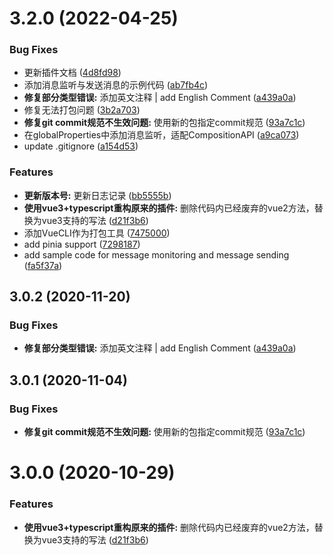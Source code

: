 # 3.2.0 (2022-04-25)


### Bug Fixes

* 更新插件文档 ([4d8fd98](https://github.com/likaia/vue-native-websocket-vue3/commit/4d8fd988efcbdb3786bffbca0bf8c96a6b86254b))
* 添加消息监听与发送消息的示例代码 ([ab7fb4c](https://github.com/likaia/vue-native-websocket-vue3/commit/ab7fb4cd58a35ab66f812b9b214c5325d3d55f59))
* **修复部分类型错误:** 添加英文注释 | add English Comment ([a439a0a](https://github.com/likaia/vue-native-websocket-vue3/commit/a439a0a27a25fcb7823fe2d20d22c8f695aa979c))
* 修复无法打包问题 ([3b2a703](https://github.com/likaia/vue-native-websocket-vue3/commit/3b2a703eb9f468498aa4f9fcff34dc7ed7c67ecd))
* **修复git commit规范不生效问题:** 使用新的包指定commit规范 ([93a7c1c](https://github.com/likaia/vue-native-websocket-vue3/commit/93a7c1c4a1a6c0ea3252e333e73b799364a1d169))
* 在globalProperties中添加消息监听，适配CompositionAPI ([a9ca073](https://github.com/likaia/vue-native-websocket-vue3/commit/a9ca073d066ecd4d5f3dc230462f56f6984b8acc))
* update .gitignore ([a154d53](https://github.com/likaia/vue-native-websocket-vue3/commit/a154d5336363913685f45a710d85e3f081316a3d))


### Features

* **更新版本号:** 更新日志记录 ([bb5555b](https://github.com/likaia/vue-native-websocket-vue3/commit/bb5555b49260358b6d591c64b7388ef076b08ebe))
* **使用vue3+typescript重构原来的插件:** 删除代码内已经废弃的vue2方法，替换为vue3支持的写法 ([d21f3b6](https://github.com/likaia/vue-native-websocket-vue3/commit/d21f3b6596db29a3c68d6ded71220636347a095d))
* 添加VueCLI作为打包工具 ([7475000](https://github.com/likaia/vue-native-websocket-vue3/commit/7475000d353102681edd00a2edf56764cd658231))
* add pinia support ([7298187](https://github.com/likaia/vue-native-websocket-vue3/commit/7298187cfb649bc4b8c007f7289cc6dae2a103ee))
* add sample code for message monitoring and message sending ([fa5f37a](https://github.com/likaia/vue-native-websocket-vue3/commit/fa5f37ae684fac833ffff7d48e33a2de9f5aaec4))



## 3.0.2 (2020-11-20)


### Bug Fixes

* **修复部分类型错误:** 添加英文注释 | add English Comment ([a439a0a](https://github.com/likaia/vue-native-websocket-vue3/commit/a439a0a27a25fcb7823fe2d20d22c8f695aa979c))


## 3.0.1 (2020-11-04)


### Bug Fixes

* **修复git commit规范不生效问题:** 使用新的包指定commit规范 ([93a7c1c](https://github.com/likaia/vue-native-websocket-vue3/commit/93a7c1c4a1a6c0ea3252e333e73b799364a1d169))

# 3.0.0 (2020-10-29)


### Features

* **使用vue3+typescript重构原来的插件:** 删除代码内已经废弃的vue2方法，替换为vue3支持的写法 ([d21f3b6](https://github.com/nathantsoi/vue-native-websocket/commit/d21f3b6596db29a3c68d6ded71220636347a095d))



